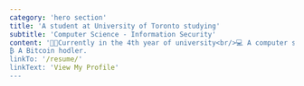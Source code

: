 ```yaml
---
category: 'hero section'
title: 'A student at University of Toronto studying'
subtitle: 'Computer Science - Information Security'
content: '🧑‍🔧Currently in the 4th year of university<br/>💻 A computer scientist with 4-year background in designing software. High performance in the first, second and third year of university and still developing more skills. Undaunted by difficult challenges and adept at delving into issues. <br/> 
₿ A Bitcoin hodler.
linkTo: '/resume/'
linkText: 'View My Profile'
---
```

